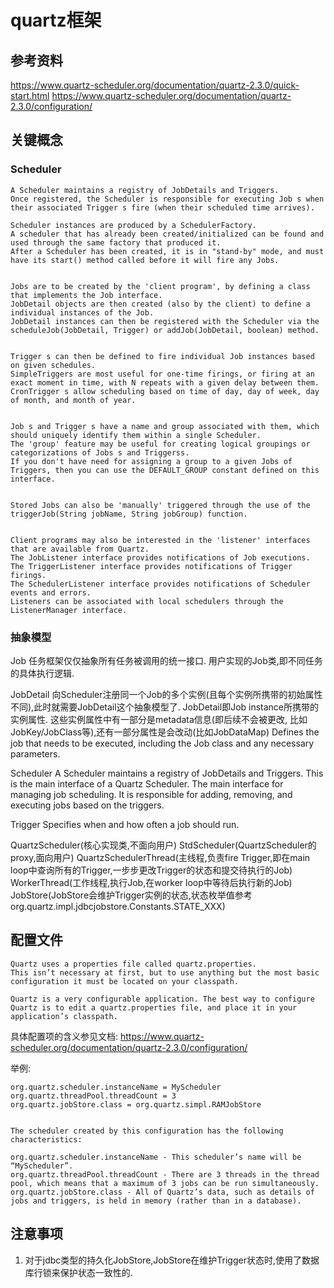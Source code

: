 # quartz框架

## 参考资料

https://www.quartz-scheduler.org/documentation/quartz-2.3.0/quick-start.html
https://www.quartz-scheduler.org/documentation/quartz-2.3.0/configuration/


## 关键概念

### Scheduler

```text
A Scheduler maintains a registry of JobDetails and Triggers. 
Once registered, the Scheduler is responsible for executing Job s when their associated Trigger s fire (when their scheduled time arrives).

Scheduler instances are produced by a SchedulerFactory.
A scheduler that has already been created/initialized can be found and used through the same factory that produced it. 
After a Scheduler has been created, it is in "stand-by" mode, and must have its start() method called before it will fire any Jobs.


Jobs are to be created by the 'client program', by defining a class that implements the Job interface.
JobDetail objects are then created (also by the client) to define a individual instances of the Job.
JobDetail instances can then be registered with the Scheduler via the scheduleJob(JobDetail, Trigger) or addJob(JobDetail, boolean) method.


Trigger s can then be defined to fire individual Job instances based on given schedules. 
SimpleTriggers are most useful for one-time firings, or firing at an exact moment in time, with N repeats with a given delay between them. 
CronTrigger s allow scheduling based on time of day, day of week, day of month, and month of year.


Job s and Trigger s have a name and group associated with them, which should uniquely identify them within a single Scheduler. 
The 'group' feature may be useful for creating logical groupings or categorizations of Jobs s and Triggerss. 
If you don't have need for assigning a group to a given Jobs of Triggers, then you can use the DEFAULT_GROUP constant defined on this interface.


Stored Jobs can also be 'manually' triggered through the use of the triggerJob(String jobName, String jobGroup) function.


Client programs may also be interested in the 'listener' interfaces that are available from Quartz. 
The JobListener interface provides notifications of Job executions. 
The TriggerListener interface provides notifications of Trigger firings. 
The SchedulerListener interface provides notifications of Scheduler events and errors. 
Listeners can be associated with local schedulers through the ListenerManager interface.
```

###  抽象模型

Job
任务框架仅仅抽象所有任务被调用的统一接口.
用户实现的Job类,即不同任务的具体执行逻辑.

JobDetail
向Scheduler注册同一个Job的多个实例(且每个实例所携带的初始属性不同),此时就需要JobDetail这个抽象模型了.
JobDetail即Job instance所携带的实例属性.
这些实例属性中有一部分是metadata信息(即后续不会被更改, 比如JobKey/JobClass等),还有一部分属性是会改动(比如JobDataMap)
Defines the job that needs to be executed, including the Job class and any necessary parameters.

Scheduler
A Scheduler maintains a registry of JobDetails and Triggers.
This is the main interface of a Quartz Scheduler.
The main interface for managing job scheduling. It is responsible for adding, removing, and executing jobs based on the triggers.

Trigger
Specifies when and how often a job should run.



QuartzScheduler(核心实现类,不面向用户)
StdScheduler(QuartzScheduler的proxy,面向用户)
QuartzSchedulerThread(主线程,负责fire Trigger,即在main loop中查询所有的Trigger,一步步更改Trigger的状态和提交待执行的Job)
WorkerThread(工作线程,执行Job,在worker loop中等待后执行新的Job)
JobStore(JobStore会维护Trigger实例的状态,状态枚举值参考org.quartz.impl.jdbcjobstore.Constants.STATE_XXX)




## 配置文件

```text
Quartz uses a properties file called quartz.properties. 
This isn’t necessary at first, but to use anything but the most basic configuration it must be located on your classpath.

Quartz is a very configurable application. The best way to configure Quartz is to edit a quartz.properties file, and place it in your application’s classpath.
```

具体配置项的含义参见文档: https://www.quartz-scheduler.org/documentation/quartz-2.3.0/configuration/

举例:
```text
org.quartz.scheduler.instanceName = MyScheduler
org.quartz.threadPool.threadCount = 3
org.quartz.jobStore.class = org.quartz.simpl.RAMJobStore


The scheduler created by this configuration has the following characteristics:

org.quartz.scheduler.instanceName - This scheduler’s name will be “MyScheduler”.
org.quartz.threadPool.threadCount - There are 3 threads in the thread pool, which means that a maximum of 3 jobs can be run simultaneously.
org.quartz.jobStore.class - All of Quartz’s data, such as details of jobs and triggers, is held in memory (rather than in a database).
```




## 注意事项
1. 对于jdbc类型的持久化JobStore,JobStore在维护Trigger状态时,使用了数据库行锁来保护状态一致性的.
